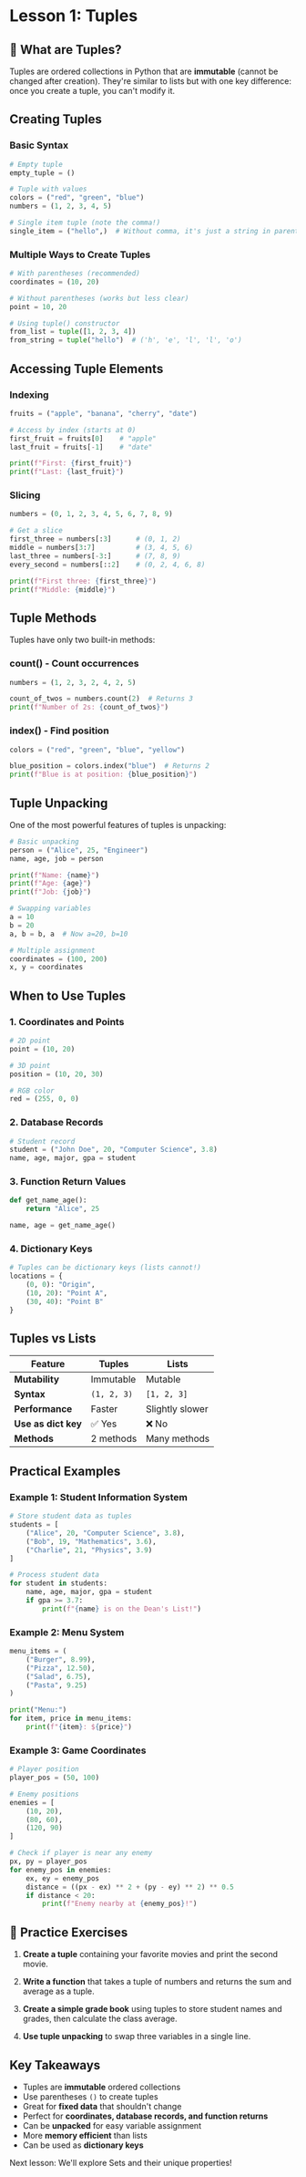 # Lesson 1: Tuples

## 🎯 What are Tuples?

Tuples are ordered collections in Python that are **immutable** (cannot be changed after creation). They're similar to lists but with one key difference: once you create a tuple, you can't modify it.

## Creating Tuples

### Basic Syntax
```python
# Empty tuple
empty_tuple = ()

# Tuple with values
colors = ("red", "green", "blue")
numbers = (1, 2, 3, 4, 5)

# Single item tuple (note the comma!)
single_item = ("hello",)  # Without comma, it's just a string in parentheses
```

### Multiple Ways to Create Tuples
```python
# With parentheses (recommended)
coordinates = (10, 20)

# Without parentheses (works but less clear)
point = 10, 20

# Using tuple() constructor
from_list = tuple([1, 2, 3, 4])
from_string = tuple("hello")  # ('h', 'e', 'l', 'l', 'o')
```

## Accessing Tuple Elements

### Indexing
```python
fruits = ("apple", "banana", "cherry", "date")

# Access by index (starts at 0)
first_fruit = fruits[0]    # "apple"
last_fruit = fruits[-1]    # "date"

print(f"First: {first_fruit}")
print(f"Last: {last_fruit}")
```

### Slicing
```python
numbers = (0, 1, 2, 3, 4, 5, 6, 7, 8, 9)

# Get a slice
first_three = numbers[:3]      # (0, 1, 2)
middle = numbers[3:7]          # (3, 4, 5, 6)
last_three = numbers[-3:]      # (7, 8, 9)
every_second = numbers[::2]    # (0, 2, 4, 6, 8)

print(f"First three: {first_three}")
print(f"Middle: {middle}")
```

## Tuple Methods

Tuples have only two built-in methods:

### count() - Count occurrences
```python
numbers = (1, 2, 3, 2, 4, 2, 5)

count_of_twos = numbers.count(2)  # Returns 3
print(f"Number of 2s: {count_of_twos}")
```

### index() - Find position
```python
colors = ("red", "green", "blue", "yellow")

blue_position = colors.index("blue")  # Returns 2
print(f"Blue is at position: {blue_position}")
```

## Tuple Unpacking

One of the most powerful features of tuples is unpacking:

```python
# Basic unpacking
person = ("Alice", 25, "Engineer")
name, age, job = person

print(f"Name: {name}")
print(f"Age: {age}")
print(f"Job: {job}")

# Swapping variables
a = 10
b = 20
a, b = b, a  # Now a=20, b=10

# Multiple assignment
coordinates = (100, 200)
x, y = coordinates
```

## When to Use Tuples

### 1. **Coordinates and Points**
```python
# 2D point
point = (10, 20)

# 3D point
position = (10, 20, 30)

# RGB color
red = (255, 0, 0)
```

### 2. **Database Records**
```python
# Student record
student = ("John Doe", 20, "Computer Science", 3.8)
name, age, major, gpa = student
```

### 3. **Function Return Values**
```python
def get_name_age():
    return "Alice", 25

name, age = get_name_age()
```

### 4. **Dictionary Keys**
```python
# Tuples can be dictionary keys (lists cannot!)
locations = {
    (0, 0): "Origin",
    (10, 20): "Point A", 
    (30, 40): "Point B"
}
```

## Tuples vs Lists

| Feature | Tuples | Lists |
|---------|--------|--------|
| **Mutability** | Immutable | Mutable |
| **Syntax** | `(1, 2, 3)` | `[1, 2, 3]` |
| **Performance** | Faster | Slightly slower |
| **Use as dict key** | ✅ Yes | ❌ No |
| **Methods** | 2 methods | Many methods |

## Practical Examples

### Example 1: Student Information System
```python
# Store student data as tuples
students = [
    ("Alice", 20, "Computer Science", 3.8),
    ("Bob", 19, "Mathematics", 3.6),
    ("Charlie", 21, "Physics", 3.9)
]

# Process student data
for student in students:
    name, age, major, gpa = student
    if gpa >= 3.7:
        print(f"{name} is on the Dean's List!")
```

### Example 2: Menu System
```python
menu_items = (
    ("Burger", 8.99),
    ("Pizza", 12.50),
    ("Salad", 6.75),
    ("Pasta", 9.25)
)

print("Menu:")
for item, price in menu_items:
    print(f"{item}: ${price}")
```

### Example 3: Game Coordinates
```python
# Player position
player_pos = (50, 100)

# Enemy positions
enemies = [
    (10, 20),
    (80, 60),
    (120, 90)
]

# Check if player is near any enemy
px, py = player_pos
for enemy_pos in enemies:
    ex, ey = enemy_pos
    distance = ((px - ex) ** 2 + (py - ey) ** 2) ** 0.5
    if distance < 20:
        print(f"Enemy nearby at {enemy_pos}!")
```

## 🎯 Practice Exercises

1. **Create a tuple** containing your favorite movies and print the second movie.

2. **Write a function** that takes a tuple of numbers and returns the sum and average as a tuple.

3. **Create a simple grade book** using tuples to store student names and grades, then calculate the class average.

4. **Use tuple unpacking** to swap three variables in a single line.

## Key Takeaways

- Tuples are **immutable** ordered collections
- Use parentheses `()` to create tuples
- Great for **fixed data** that shouldn't change
- Perfect for **coordinates, database records, and function returns**
- Can be **unpacked** for easy variable assignment
- More **memory efficient** than lists
- Can be used as **dictionary keys**

Next lesson: We'll explore Sets and their unique properties!